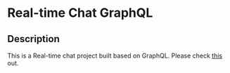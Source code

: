 # Real-time Chat GraphQL
## Description
This is a Real-time chat project built based on GraphQL. Please check [this](https://morioh.com/p/0e4247e9a225) out.
